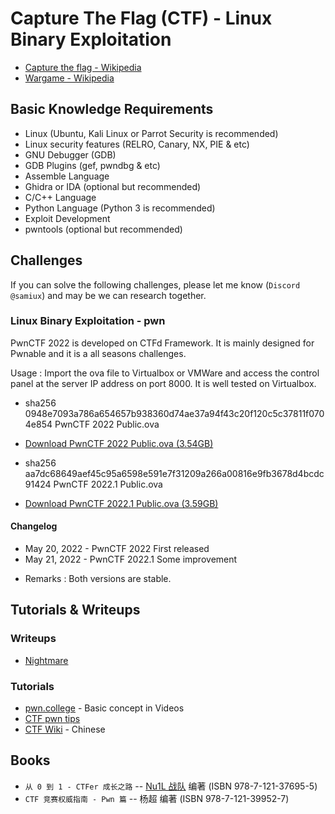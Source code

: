 # Capture The Flag (CTF) - Linux Binary Exploitation

- [Capture the flag - Wikipedia](https://en.wikipedia.org/wiki/Capture_the_flag)  
- [Wargame - Wikipedia](https://en.wikipedia.org/wiki/Wargame_(hacking))  

## Basic Knowledge Requirements

- Linux  (Ubuntu, Kali Linux or Parrot Security is recommended)
- Linux security features  (RELRO, Canary, NX, PIE & etc)
- GNU Debugger (GDB)  
- GDB Plugins (gef, pwndbg & etc)  
- Assemble Language  
- Ghidra or IDA (optional but recommended)
- C/C++ Language  
- Python Language  (Python 3 is recommended)
- Exploit Development  
- pwntools (optional but recommended)  

## Challenges

If you can solve the following challenges, please let me know (```Discord @samiux```) and may be we can research together.  

### Linux Binary Exploitation - pwn

PwnCTF 2022 is developed on CTFd Framework.  It is mainly designed for Pwnable and it is a all seasons challenges.

Usage : Import the ova file to Virtualbox or VMWare and access the control panel at the server IP address on port 8000.
        It is well tested on Virtualbox.

- sha256  0948e7093a786a654657b938360d74ae37a94f43c20f120c5c37811f0704e854  PwnCTF 2022 Public.ova

- [Download PwnCTF 2022 Public.ova (3.54GB)](https://drive.google.com/file/d/1uYiUwdIFx-f7KoJmOU1zlMEMeiYiDN3B/view?usp=sharing)  

- sha256  aa7dc68649aef45c95a6598e591e7f31209a266a00816e9fb3678d4bcdc91424  PwnCTF 2022.1 Public.ova

- [Download PwnCTF 2022.1 Public.ova (3.59GB)](https://drive.google.com/file/d/1TNW34Z-y-qn7LzCBxf9t50ftFgiPjlR_/view?usp=sharing)  

#### Changelog

- May 20, 2022 - PwnCTF 2022 First released
- May 21, 2022 - PwnCTF 2022.1 Some improvement

* Remarks : Both versions are stable.  

## Tutorials & Writeups

### Writeups  
- [Nightmare](https://guyinatuxedo.github.io/)  

### Tutorials  
- [pwn.college](https://pwn.college/)  - Basic concept in Videos   
- [CTF pwn tips](https://github.com/Naetw/CTF-pwn-tips)  
- [CTF Wiki](https://ctf-wiki.org/)  - Chinese  

## Books

- ```从 0 到 1 - CTFer 成长之路``` -- [Nu1L 战队]( https://www.nu1l.com/#/) 编著  (ISBN 978-7-121-37695-5)  
- ```CTF 竞赛权威指南 - Pwn 篇``` -- 杨超 编著  (ISBN 978-7-121-39952-7)  
